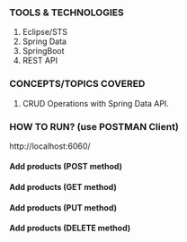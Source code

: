 ### TOOLS & TECHNOLOGIES
  1. Eclipse/STS
  2. Spring Data
  3. SpringBoot
  4. REST API

### CONCEPTS/TOPICS COVERED
  1. CRUD Operations with Spring Data API.

### HOW TO RUN?  (use POSTMAN Client)
http://localhost:6060/ </br>

#### Add products (POST method)

#### Add products (GET method)

#### Add products (PUT method)

#### Add products (DELETE method)
